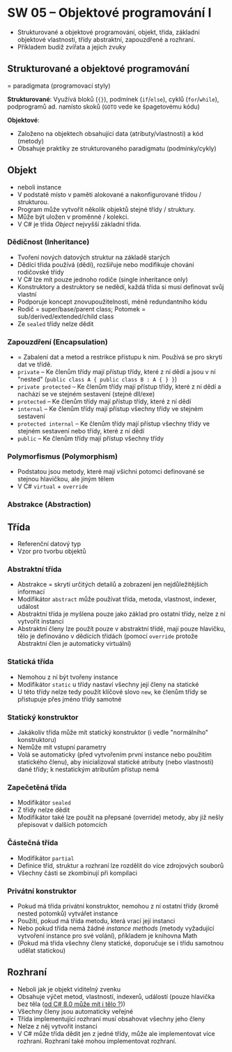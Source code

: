 # SW 05 – Objektové programování I

* Strukturované a objektové programování, objekt, třída, základní objektové vlastnosti, třídy abstraktní, zapouzdřené a rozhraní.
* Příkladem budiž zvířata a jejich zvuky

## Strukturované a objektové programování

= paradigmata (programovací styly)

__Strukturované__: Využívá bloků (`{}`), podmínek (`if`/`else`), cyklů (`for`/`while`), podprogramů ad. namísto skoků (`GOTO` vede ke špagetovému kódu)

__Objektové__:

* Založeno na objektech obsahující data (atributy/vlastnosti) a kód (metody)
* Obsahuje praktiky ze strukturovaného paradigmatu (podmínky/cykly)

## Objekt

* neboli instance
* V podstatě místo v paměti alokované a nakonfigurované třídou / strukturou.
* Program může vytvořit několik objektů stejné třídy / struktury.
* Může být uložen v proměnné / kolekci.
* V C# je třída _Object_ nejvyšší základní třída.

### Dědičnost (Inheritance)

* Tvoření nových datových struktur na základě starých
* Dědící třída používá (dědí), rozšiřuje nebo modifikuje chování rodičovské třídy
* V C# lze mít pouze jednoho rodiče (single inheritance only)
* Konstruktory a destruktory se nedědí, každá třída si musí definovat svůj vlastní
* Podporuje koncept znovupoužitelnosti, méně redundantního kódu
* Rodič = super/base/parent class; Potomek = sub/derived/extended/child class
* Ze `sealed` třídy nelze dědit

### Zapouzdření (Encapsulation)

* = Zabalení dat a metod a restrikce přístupu k nim. Používá se pro skrytí dat ve třídě.
* `private` – Ke členům třídy mají přístup třídy, které z ní dědí a jsou v ní "nested" (`public class A { public class B : A { } }`)
* `private protected` – Ke členům třídy mají přístup třídy, které z ní dědí a nachází se ve stejném sestavení (stejné dll/exe)
* `protected` – Ke členům třídy mají přístup třídy, které z ní dědí
* `internal` – Ke členům třídy mají přístup všechny třídy ve stejném sestavení
* `protected internal` – Ke členům třídy mají přístup všechny třídy ve stejném sestavení nebo třídy, které z ní dědí
* `public` – Ke členům třídy mají přístup všechny třídy

### Polymorfismus (Polymorphism)

* Podstatou jsou metody, které mají všichni potomci definované se stejnou hlavičkou, ale jiným tělem
* V C# `virtual` + `override`

### Abstrakce (Abstraction)

## Třída

* Referenční datový typ
* Vzor pro tvorbu objektů

### Abstraktní třída

* Abstrakce = skrytí určitých detailů a zobrazení jen nejdůležitějších informací
* Modifikátor `abstract` může používat třída, metoda, vlastnost, indexer, událost
* Abstraktní třída je myšlena pouze jako základ pro ostatní třídy, nelze z ní vytvořit instanci
* Abstraktní členy lze použít pouze v abstraktní třídě, mají pouze hlavičku, tělo je definováno v dědících třídách (pomocí `override` protože Abstraktní člen je automaticky virtuální)

### Statická třída

* Nemohou z ní být tvořeny instance
* Modifikátor `static` u třídy nastaví všechny její členy na statické
* U této třídy nelze tedy použít klíčové slovo `new`, ke členům třídy se přistupuje přes jméno třídy samotné

### Statický konstruktor

* Jakákoliv třída může mít statický konstruktor (i vedle "normálního" konstruktoru)
* Nemůže mít vstupní parametry
* Volá se automaticky (před vytvořením první instance nebo použitím statického členu), aby inicializoval statické atributy (nebo vlastnosti) dané třídy; k nestatickým atributům přístup nemá

### Zapečetěná třída

* Modifikátor `sealed`
* Z třídy nelze dědit
* Modifikátor také lze použít na přepsané (override) metody, aby již nešly přepisovat v dalších potomcích

### Částečná třída

* Modifikátor `partial`
* Definice tříd, struktur a rozhraní lze rozdělit do více zdrojových souborů
* Všechny části se zkombinují při kompilaci

### Privátní konstruktor

* Pokud má třída privátní konstruktor, nemohou z ní ostatní třídy (kromě nested potomků) vytvářet instance
* Použití, pokud má třída metodu, která vrací její instanci
* Nebo pokud třída nemá žádné _instance methods_ (metody vyžadující vytvoření instance pro své volání), příkladem je knihovna Math
* (Pokud má třída všechny členy statické, doporučuje se i třídu samotnou udělat statickou)

## Rozhraní

* Neboli jak je objekt viditelný zvenku
* Obsahuje výčet metod, vlastností, indexerů, událostí (pouze hlavička bez těla ([od C# 8.0 může mít i tělo ?](https://www.infoq.com/articles/default-interface-methods-cs8/)))
* Všechny členy jsou automaticky veřejné
* Třída implementující rozhraní musí obsahovat všechny jeho členy
* Nelze z něj vytvořit instanci
* V C# může třída dědit jen z jedné třídy, může ale implementovat více rozhraní. Rozhraní také mohou implementovat rozhraní.
